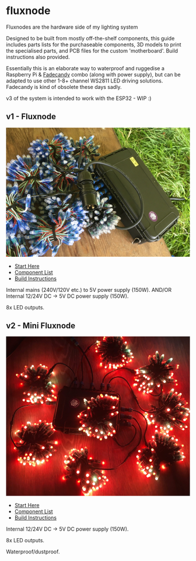 # fluxnode
Fluxnodes are the hardware side of my lighting system

Designed to be built from mostly off-the-shelf components, this guide includes parts lists for the purchaseable components, 3D models to print the specialised parts, and PCB files for the custom 'motherboard'. Build instructions also provided.

Essentially this is an elaborate way to waterproof and ruggedise a Raspberry Pi & [Fadecandy](https://github.com/scanlime/fadecandy) combo (along with power supply), but can be adapted to use other 1-8+ channel WS2811 LED driving solutions. Fadecandy is kind of obsolete these days sadly.

v3 of the system is intended to work with the ESP32 - WIP :)

## v1 - Fluxnode

![v1 Fluxnode with LEDs](v1/images/v1-fluxnode-1.jpg?raw=true)

- [Start Here](v1/README.md)
- [Component List](v1/components.md)
- [Build Instructions](v1/instructions.md)

Internal mains (240V/120V etc.) to 5V power supply (150W).
AND/OR
Internal 12/24V DC -> 5V DC power supply (150W).

8x LED outputs.

## v2 - Mini Fluxnode

![v2 Mini Fluxnode with LEDs](v2/images/v2-fluxnode-1.jpg?raw=true)

- [Start Here](v2/README.md)
- [Component List](v2/components.md)
- [Build Instructions](v2/instructions.md)

Internal 12/24V DC -> 5V DC power supply (150W).

8x LED outputs.

Waterproof/dustproof.
